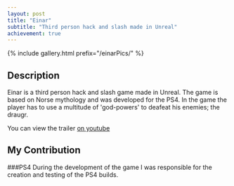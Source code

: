 ```yaml
---
layout: post
title: "Einar"
subtitle: "Third person hack and slash made in Unreal"
achievement: true
---
```

<!-- {% include ytvideo.html id="cAe5JFwOv6A" %} -->
{% include gallery.html prefix="/einarPics/" %}
## Description
Einar is a third person hack and slash game made in Unreal. The game is based on Norse mythology and was developed for the PS4. In the game the player has to use a multitude of 'god-powers' to deafeat his enemies; the draugr.

You can view the trailer [on youtube](https://www.youtube.com/watch?v=cAe5JFwOv6A)


## My Contribution
###PS4
During the development of the game I was responsible for the creation and testing of the PS4 builds.
